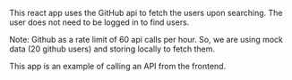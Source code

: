 This react app uses the GitHub api to fetch the users upon searching. The user does not need to be logged in to find users.

Note: Github as a rate limit of 60 api calls per hour. So, we are using mock data (20 github users) and storing locally to fetch them.

This app is an example of calling an API from the frontend.
